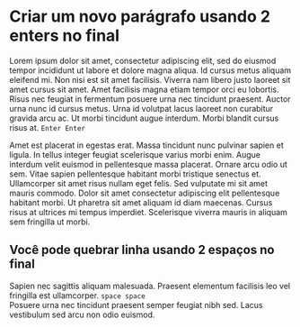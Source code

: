 # Criar um novo parágrafo usando 2 enters no final

Lorem ipsum dolor sit amet, consectetur adipiscing elit, sed do eiusmod tempor incididunt ut labore et dolore magna aliqua. Id cursus metus aliquam eleifend mi. Non nisi est sit amet facilisis. Viverra nam libero justo laoreet sit amet cursus sit amet. Amet facilisis magna etiam tempor orci eu lobortis. Risus nec feugiat in fermentum posuere urna nec tincidunt praesent. Auctor urna nunc id cursus metus. Urna id volutpat lacus laoreet non curabitur gravida arcu ac. Ut morbi tincidunt augue interdum. Morbi blandit cursus risus at. `Enter Enter`

Amet est placerat in egestas erat. Massa tincidunt nunc pulvinar sapien et ligula. In tellus integer feugiat scelerisque varius morbi enim. Augue interdum velit euismod in pellentesque massa placerat. Ornare arcu odio ut sem. Vitae sapien pellentesque habitant morbi tristique senectus et. Ullamcorper sit amet risus nullam eget felis. Sed vulputate mi sit amet mauris commodo. Dolor sit amet consectetur adipiscing elit pellentesque habitant morbi. Ut pharetra sit amet aliquam id diam maecenas. Cursus risus at ultrices mi tempus imperdiet. Scelerisque viverra mauris in aliquam sem fringilla ut morbi.

## Você pode quebrar linha usando 2 espaços no final

Sapien nec sagittis aliquam malesuada. Praesent elementum facilisis leo vel fringilla est ullamcorper. `space space`  
Posuere urna nec tincidunt praesent semper feugiat nibh sed. Lacus vestibulum sed arcu non odio euismod.
